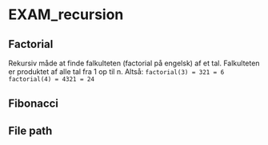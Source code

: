 # EXAM_recursion

## Factorial 
Rekursiv måde at finde falkulteten (factorial på engelsk) af et tal. Falkulteten er produktet af alle tal fra 1 op til n.
Altså: 
<prev><code>factorial(3) = 321 = 6</code></prev>
<prev><code>factorial(4) = 4321 = 24</code></prev>

## Fibonacci 

## File path 
